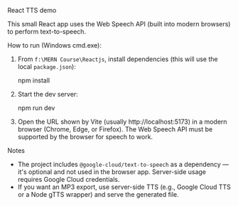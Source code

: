 React TTS demo

This small React app uses the Web Speech API (built into modern browsers) to perform text-to-speech.

How to run (Windows cmd.exe):

1. From `f:\MERN Course\Reactjs`, install dependencies (this will use the local `package.json`):

   npm install

2. Start the dev server:

   npm run dev

3. Open the URL shown by Vite (usually http://localhost:5173) in a modern browser (Chrome, Edge, or Firefox). The Web Speech API must be supported by the browser for speech to work.

Notes
- The project includes `@google-cloud/text-to-speech` as a dependency — it's optional and not used in the browser app. Server-side usage requires Google Cloud credentials.
- If you want an MP3 export, use server-side TTS (e.g., Google Cloud TTS or a Node gTTS wrapper) and serve the generated file.
